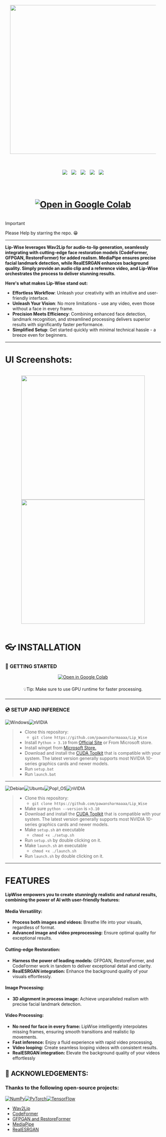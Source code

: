 <p align="center" style="padding: 1rem;">
    <img style="width: 30rem;" src= "https://github.com/pawansharmaaaa/Lip_Wise/assets/56242483/5bc1b8af-879a-414b-b54a-db605a53c8f7"><img>
</p>
<div align="center" style="padding: 1rem;">
    <img src="https://img.shields.io/github/forks/pawansharmaaaa/Lip_Wise?style=social" style="padding: 0.3rem;">
    <img src="https://img.shields.io/github/stars/pawansharmaaaa/Lip_Wise?style=social" style="padding: 0.3rem;">
    <img src="https://img.shields.io/github/watchers/pawansharmaaaa/Lip_Wise?style=social" style="padding: 0.3rem;">
    <img src="https://img.shields.io/github/contributors/pawansharmaaaa/Lip_Wise?style=social&logo=github" style="padding: 0.3rem;">
    <img src="https://img.shields.io/github/commit-activity/w/pawansharmaaaa/Lip_Wise?style=social&logo=github" style="padding: 0.3rem;">
</div>

<h1 align="center" style="padding: 1rem;">
    <a href='https://colab.research.google.com/drive/1RSqHSi-ufSQCOlBGxCr8WOma1ihJuX9I?usp=sharing' target="_blank"><img alt='Open in Google Colab' src='https://img.shields.io/badge/OPEN_IN COLAB-100000?style=for-the-badge&logo=Google Colab&logoColor=927123&labelColor=black&color=ffffff'/></a>
</h1>

> [!IMPORTANT]
> Please Help by starring the repo. :grin:

---

**Lip-Wise leverages Wav2Lip for audio-to-lip generation, seamlessly integrating with cutting-edge face restoration models (CodeFormer, GFPGAN, RestoreFormer) for added realism. MediaPipe ensures precise facial landmark detection, while RealESRGAN enhances background quality. Simply provide an audio clip and a reference video, and Lip-Wise orchestrates the process to deliver stunning results.**

**Here's what makes Lip-Wise stand out:**

- **Effortless Workflow**: Unleash your creativity with an intuitive and user-friendly interface.
- **Unleash Your Vision**: No more limitations - use any video, even those without a face in every frame.
- **Precision Meets Efficiency**: Combining enhanced face detection, landmark recognition, and streamlined processing delivers superior results with significantly faster performance.
- **Simplified Setup**: Get started quickly with minimal technical hassle - a breeze even for beginners.

---

# UI Screenshots:
<p align="center" style="padding: 1rem;">
    <img height="400" padding="1rem" src= "https://github.com/pawansharmaaaa/Lip_Wise/assets/56242483/c69c1973-5350-4b1b-a6d7-1c00212d1757"></img>
    <img height="400" padding="1rem" src= "https://github.com/pawansharmaaaa/Lip_Wise/assets/56242483/87749293-2bdf-48fa-8744-c3a4fdf72925"></img>
</p>

# :eyeglasses: **INSTALLATION**
### :softball: **GETTING STARTED** 
<div align="center">
    <a href='https://colab.research.google.com/drive/1RSqHSi-ufSQCOlBGxCr8WOma1ihJuX9I?usp=sharing' target="_blank"><img alt='Open in Google Colab' src='https://img.shields.io/badge/OPEN_IN COLAB-100000?style=for-the-badge&logo=Google Colab&logoColor=927123&labelColor=black&color=ffffff'/></a>
</div>

<div align="center">
    <p style="padding: 0.5rem;">💡Tip: Make sure to use GPU runtime for faster processing.</p>
</div>

---

### :cd: **SETUP AND INFERENCE**
![Windows](https://img.shields.io/badge/Windows-0078D6?style=for-the-badge&logo=windows&logoColor=white)![nVIDIA](https://img.shields.io/badge/nVIDIA-%2376B900.svg?style=for-the-badge&logo=nVIDIA&logoColor=white)
> * Clone this repository:
>   * `git clone https://github.com/pawansharmaaaa/Lip_Wise`
> * Install `Python > 3.10` from [Official Site](https://www.python.org/downloads/) or From Microsoft store.
> * Install winget from [Microsoft Store.](https://www.microsoft.com/p/app-installer/9nblggh4nns1#activetab=pivot:overviewtab)
> * Download and install the [CUDA Toolkit](https://developer.nvidia.com/cuda-downloads) that is compatible with your system. The latest version generally supports most NVIDIA 10-series graphics cards and newer models.
> * Run `setup.bat`
> * Run `launch.bat`

---

![Debian](https://img.shields.io/badge/Debian-D70A53?style=for-the-badge&logo=debian&logoColor=white)![Ubuntu](https://img.shields.io/badge/Ubuntu-E95420?style=for-the-badge&logo=ubuntu&logoColor=white)![Pop!\_OS](https://img.shields.io/badge/Pop!_OS-48B9C7?style=for-the-badge&logo=Pop!_OS&logoColor=white)![nVIDIA](https://img.shields.io/badge/nVIDIA-%2376B900.svg?style=for-the-badge&logo=nVIDIA&logoColor=white)
> * Clone this repository:
>   * `git clone https://github.com/pawansharmaaaa/Lip_Wise`
> * Make sure `python --version` is `>3.10`
> * Download and install the [CUDA Toolkit](https://developer.nvidia.com/cuda-downloads) that is compatible with your system. The latest version generally supports most NVIDIA 10-series graphics cards and newer models.
> * Make `setup.sh` an executable
>   * `chmod +x ./setup.sh`
> * Run `setup.sh` by double clicking on it.
> * Make `launch.sh` an executable
>   * `chmod +x ./launch.sh`
> * Run `launch.sh` by double clicking on it.

---

# **FEATURES**

**LipWise empowers you to create stunningly realistic and natural results, combining the power of AI with user-friendly features:**

#### **Media Versatility:**

- **Process both images and videos:** Breathe life into your visuals, regardless of format.
- **Advanced image and video preprocessing:** Ensure optimal quality for exceptional results.

#### **Cutting-edge Restoration:**

- **Harness the power of leading models:** GFPGAN, RestoreFormer, and CodeFormer work in tandem to deliver exceptional detail and clarity.
- **RealESRGAN integration:** Enhance the background quality of your visuals effortlessly.

#### **Image Processing:**

- **3D alignment in process image:** Achieve unparalleled realism with precise facial landmark detection.

#### **Video Processing:**

- **No need for face in every frame:** LipWise intelligently interpolates missing frames, ensuring smooth transitions and realistic lip movements.
- **Fast inference:** Enjoy a fluid experience with rapid video processing.
- **Video looping:** Create seamless looping videos with consistent results.
- **RealESRGAN integration:** Elevate the background quality of your videos effortlessly

## :hugs: ACKNOWLEDGEMENTS:

### Thanks to the following open-source projects:
[![NumPy](https://img.shields.io/badge/numpy-%23013243.svg?style=for-the-badge&logo=numpy&logoColor=white)](https://numpy.org/)[![PyTorch](https://img.shields.io/badge/PyTorch-%23EE4C2C.svg?style=for-the-badge&logo=PyTorch&logoColor=white)](https://pytorch.org/)[![TensorFlow](https://img.shields.io/badge/TensorFlow-%23FF6F00.svg?style=for-the-badge&logo=TensorFlow&logoColor=white)](https://www.tensorflow.org/)

* <a href="https://github.com/Rudrabha/Wav2Lip" target="_blank">Wav2Lip</a>
* <a href="https://github.com/sczhou/CodeFormer" target="_blank">CodeFormer</a>
* <a href="https://github.com/TencentARC/GFPGAN" target="_blank">GFPGAN and RestoreFormer</a>
* <a href="https://github.com/googlesamples/mediapipe" target="_blank">MediaPipe</a>
* <a href="https://github.com/xinntao/Real-ESRGAN" target="_blank">RealESRGAN</a>
